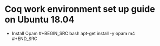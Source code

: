 # Coq work environment set up guide on Ubuntu 18.04

* Install Opam
    #+BEGIN_SRC bash
    apt-get install -y opam m4
    #+END_SRC
